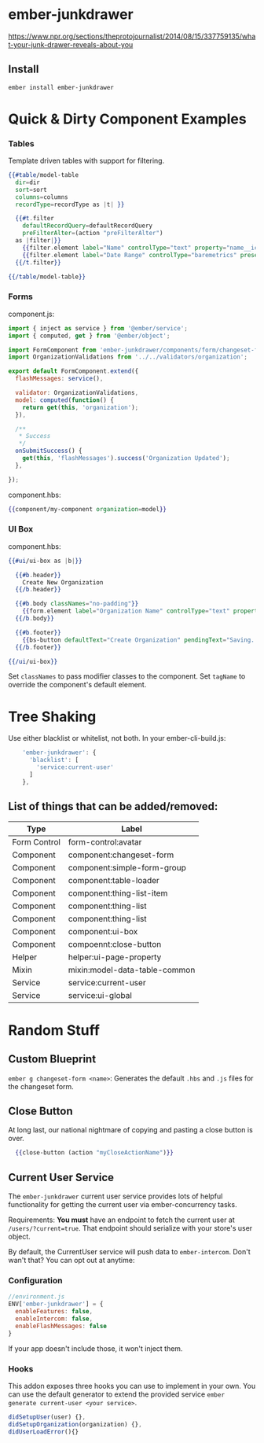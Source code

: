 # ember-junkdrawer
https://www.npr.org/sections/theprotojournalist/2014/08/15/337759135/what-your-junk-drawer-reveals-about-you

## Install
```bash
ember install ember-junkdrawer
```

# Quick & Dirty Component Examples
### Tables
Template driven tables with support for filtering.

```handlebars
{{#table/model-table
  dir=dir
  sort=sort
  columns=columns
  recordType=recordType as |t| }}

  {{#t.filter
    defaultRecordQuery=defaultRecordQuery
    preFilterAlter=(action "preFilterAlter")
  as |filter|}}
    {{filter.element label="Name" controlType="text" property="name__icontains"}}
    {{filter.element label="Date Range" controlType="baremetrics" presets=dateFilterPresets property="daterange"}}
  {{/t.filter}}

{{/table/model-table}}
```

### Forms

component.js:
```js
import { inject as service } from '@ember/service';
import { computed, get } from '@ember/object';

import FormComponent from 'ember-junkdrawer/components/form/changeset-form';
import OrganizationValidations from '../../validators/organization';

export default FormComponent.extend({
  flashMessages: service(),

  validator: OrganizationValidations,
  model: computed(function() {
    return get(this, 'organization');
  }),

  /**
   * Success
   */
  onSubmitSuccess() {
    get(this, 'flashMessages').success('Organization Updated');
  },

});
```

component.hbs:
```handlebars
{{component/my-component organization=model}}
```

### UI Box
component.hbs:
```handlebars
{{#ui/ui-box as |b|}}

  {{#b.header}}
    Create New Organization
  {{/b.header}}

  {{#b.body classNames="no-padding"}}
    {{form.element label="Organization Name" controlType="text" property="name"}}
  {{/b.body}}

  {{#b.footer}}
    {{bs-button defaultText="Create Organization" pendingText="Saving..." buttonType="submit"}}
  {{/b.footer}}

{{/ui/ui-box}}
```
Set `classNames` to pass modifier classes to the component.
Set `tagName` to override the component's default element.


# Tree Shaking
Use either blacklist or whitelist, not both.
In your ember-cli-build.js:

```js
    'ember-junkdrawer': {
      'blacklist': [
        'service:current-user'
      ]
    },
```

## List of things that can be added/removed:
| Type          |       Label |
| ------------- | ------------- |
| Form Control  | form-control:avatar  |
| Component  | component:changeset-form  |
| Component  | component:simple-form-group  |
| Component  | component:table-loader  |
| Component  | component:thing-list-item  |
| Component  | component:thing-list  |
| Component  | component:thing-list  |
| Component  | component:ui-box  |
| Component  | compoennt:close-button |
| Helper  | helper:ui-page-property  |
| Mixin  | mixin:model-data-table-common  |
| Service  | service:current-user  |
| Service  | service:ui-global  |


# Random Stuff

## Custom Blueprint
`ember g changeset-form <name>`: Generates the default `.hbs` and `.js` files for
the changeset form.

## Close Button
At long last, our national nightmare of copying and pasting a close button is over.

```hbs
  {{close-button (action "myCloseActionName")}}
```

## Current User Service
The `ember-junkdrawer` current user service provides lots of helpful functionality
for getting the current user via ember-concurrency tasks.

Requirements:
**You must** have an endpoint to fetch the current user at `/users/?current=true`.
That endpoint should serialize with your store's user object.

By default, the CurrentUser service will push data to `ember-intercom`. Don't wan't that? You can opt out at anytime:

### Configuration

```js
//environment.js
ENV['ember-junkdrawer'] = {
  enableFeatures: false,
  enableIntercom: false,
  enableFlashMessages: false
}
```

If your app doesn't include those, it won't inject them.

### Hooks
This addon exposes three hooks you can use to implement in your own. You can use the default
generator to extend the provided service `ember generate current-user <your service>`.

```js
didSetupUser(user) {},
didSetupOrganization(organization) {},
didUserLoadError(){}
```
